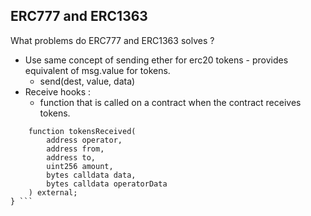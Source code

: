 ## **ERC777 and ERC1363** 

What problems do ERC777 and ERC1363 solves ? 


- Use same concept of sending ether for erc20 tokens - provides equivalent of msg.value for tokens. 
    - send(dest, value, data)
- Receive hooks :   
    - function that is called on a contract when the contract receives tokens. 



``` interface ERC777TokensRecipient {
    function tokensReceived(
        address operator,
        address from,
        address to,
        uint256 amount,
        bytes calldata data,
        bytes calldata operatorData
    ) external;
} ```
